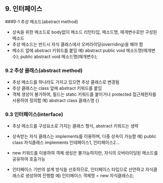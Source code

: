 ## 9. 인터페이스

###9-1 추상 메소드(abstract method)
- 상속을 위한 메소드로 body없이 메소드 리턴타입, 메소드명, 매개변수로만 구성된 메소드
- 추상 메소드는 반드시 자식 클래스에서 오버라이딩(overriding)을 해야 함
- 메소드 앞에 abstract 키워드를 붙임
예) abstract public void 메소드명(매개변수);
	public abstract void 메소드명(매개변수);
	



### 9.2 추상 클래스(abstract method)
- 추상 메소드를 하나라도 가지고 있으면 추상 클래스로 변경됨
- 추상 클래스는 class 앞에 abstract 키워드를 붙임
- 객체 생성이 불가하여, 필드는 static 키워드를 붙이거나 protected 접근제한자를 사용하여 정의함
예) abstract class 클래스명 {}

### 9.3 인터페이스(interface)
- 추상 메소드를 구성요소로 가지는 클래스 형식, abstract 키워드는 생략
- 상속받는 자식 클래스는 implements를 이용하며, 다중 상속이 가능함
예) public class 자식클래스 implements 인테페이스1, 인터페이스2...

- new 키워드를 이용하여 객체 생성은 불가능하지만, 자식의 오버라이딩된 메소드를 공유하여 호출가능
- 인터페이스 기반의 설계 방식을 선호하므로, 인터페이스 타입으로 선언하고 자식클래스로 생성하여 진행함
예) 인터페이스 객체명 = new 자식클래스();

